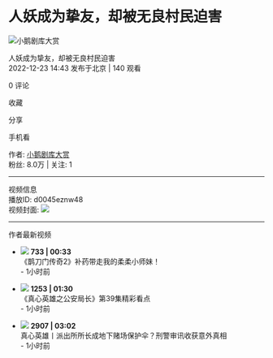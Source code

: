 # 人妖成为挚友，却被无良村民迫害

![小鹅剧库大赏](http://inews.gtimg.com/newsapp_ls/0/15459868855_200200/0)

人妖成为挚友，却被无良村民迫害  
2022-12-23 14:43 发布于北京 | 140 观看

0 评论

收藏

分享

手机看

作者: [小鹅剧库大赏](https://news.qq.com/omn/author/8QMc339d5Ycdvz3Y5gNz)  
粉丝: 8.0万 | 关注: 1

---

视频信息  
播放ID: d0045eznw48  
视频封面: ![](https://puui.qpic.cn/vpic_cover/d0045eznw48/d0045eznw48_hz.jpg)

---

作者最新视频

- ![](https://inews.gtimg.com/om_ls/OySp23EifpJ6FG8s3pTaYQTgzvZqW0gFvkctITbFzntycAA_870492/0) **733 | 00:33**  
  《鹊刀门传奇2》补药带走我的柔柔小师妹！  
  \- 1小时前  

- ![](https://inews.gtimg.com/om_ls/OrWH0Tkm33UNg9fyN-QtJnnVwTFQooQjOIuShhfWXaV5gAA_870492/0) **1253 | 01:30**  
  《真心英雄之公安局长》第39集精彩看点  
  \- 1小时前  

- ![](https://inews.gtimg.com/om_ls/OtXJ0Tq4EP8tAMhcF6GGsrPHoNhV-VdIpFY487oCvwCtUAA_870492/0) **2907 | 03:02**  
  真心英雄丨派出所所长成地下赌场保护伞？刑警审讯收获意外真相  
  \- 1小时前  
<!-- tcd_original_link https://news.qq.com/rain/a/20221223V03TSZ00?no-redirect=1 -->

